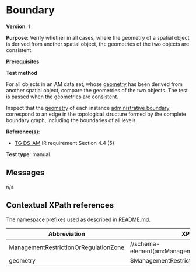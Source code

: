 # Boundary

**Version**: 1

**Purpose**: Verify whether in all cases, where the geometry of a spatial object is derived from another spatial object, the geometries of the two objects are consistent.

**Prerequisites**

**Test method**

For all objects in an AM data set, whose [geometry](#geometry) has been derived from another spatial object, compare the geometries of the two objects. The test is passed when the geometries are consistent.

Inspect that the [geometry](#geometry) of each instance [administrative boundary](#AdministrativeBoundary) correspond to an edge in the topological structure formed by the complete boundary graph, including the boundaries of all levels.

**Reference(s)**: 

* [TG DS-AM](http://inspire.ec.europa.eu/id/ats/data-am/3.1/am-dc/README#ref_TG_DS_am) IR requirement Section 4.4 (5)

**Test type**: manual

## Messages

n/a

## Contextual XPath references

The namespace prefixes used as described in [README.md](http://inspire.ec.europa.eu/id/ats/data-am/3.1/am-dc/README#namespaces).

Abbreviation                                               |  XPath expression
---------------------------------------------------------- | -------------------------------------------------------------------------
ManagementRestrictionOrRegulationZone <a name="ManagementRestrictionOrRegulationZone"></a>   | //schema-element(am:ManagementRestrictionOrRegulationZone)
geometry <a name="geometry"></a>  | $ManagementRestrictionOrRegulationZone/*:geometry
